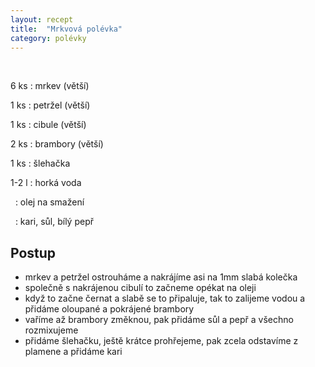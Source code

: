 ```yaml
---
layout: recept
title:  "Mrkvová polévka"
category: polévky
---
```


<br>

<div class="ingredience" markdown="1">

6 ks
: mrkev (větší)

1 ks
: petržel (větší)

1 ks
: cibule (větší)

2 ks
: brambory (větší)

1 ks
: šlehačka

1-2 l
: horká voda

&nbsp;
: olej na smažení

&nbsp;
: kari, sůl, bílý pepř

</div>

## Postup

<div class="postup" markdown="1">  

- mrkev a petržel ostrouháme a nakrájíme asi na 1mm slabá kolečka
- společně s nakrájenou cibulí to začneme opékat na oleji
- když to začne černat a slabě se to připaluje, tak to zalijeme vodou a přidáme oloupané a pokrájené brambory
- vaříme až brambory změknou, pak přidáme sůl a pepř a všechno rozmixujeme
- přidáme šlehačku, ještě krátce prohřejeme, pak zcela odstavíme z plamene a přidáme kari
     
</div>
